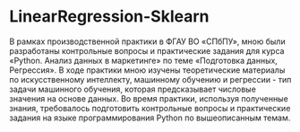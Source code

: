 # LinearRegression-Sklearn
  В рамках производственной практики в ФГАУ ВО «СПбПУ», мною были разработаны контрольные вопросы и практические задания для курса «Python. Анализ данных в маркетинге» по теме «Подготовка данных, Регрессия». В ходе практики мною изучены теоретические материалы по искусственному интеллекту, машинному обучению и регрессии - тип задачи машинного обучения, которая предсказывает числовые значения на основе данных.
  Во время практики, используя полученные знания, требовалось подготовить контрольные вопросы и практические задания на языке программирования Python по вышеописанным темам.
 
